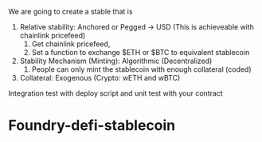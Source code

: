 We are going to create a stable that is

1. Relative stability: Anchored or Pegged -> USD (This is achieveable with chainlink pricefeed)
   1. Get chainlink pricefeed,
   2. Set a function to exchange $ETH or $BTC to equivalent stablecoin
2. Stability Mechanism (Minting): Algorithmic (Decentralized)
   1. People can only mint the stablecoin with enough collateral (coded)
3. Collateral: Exogenous (Crypto: wETH and wBTC)

Integration test with deploy script and unit test with your contract
# Foundry-defi-stablecoin
